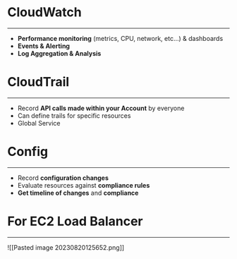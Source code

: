 # CloudWatch
---

* **Performance monitoring** (metrics, CPU, network, etc…) & dashboards
* **Events & Alerting**
* **Log Aggregation & Analysis**

# CloudTrail
---

* Record **API calls made within your Account** by everyone
* Can define trails for specific resources
* Global Service

# Config
---

* Record **configuration changes**
* Evaluate resources against **compliance rules**
* **Get timeline of changes** and **compliance**

# For EC2 Load Balancer
---

![[Pasted image 20230820125652.png]]
